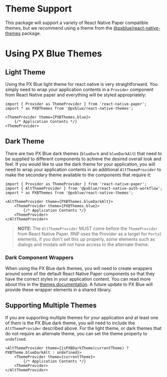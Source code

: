 # Theme Support

This package will support a variety of React Native Paper compatible themes, but we recommend using a theme from the [@pxblue/react-native-themes](https://www.npmjs.com/package/@pxblue/react-native-themes) package.

# Using PX Blue Themes

## Light Theme

Using the PX Blue light theme for react native is very straightforward. You simply need to wrap your application contents in a `Provider` component from React Native paper and everything will be styled appropriately:

```tsx
import { Provider as ThemeProvider } from 'react-native-paper';
import * as PXBThemes from '@pxblue/react-native-themes';

<ThemeProvider theme={PXBThemes.blue}>
    {/* Application Contents */}
<ThemeProvider>
```

## Dark Theme

There are two PX Blue dark themes (`blueDark` and `blueDarkAlt`) that need to be supplied to different components to achieve the desired overall look and feel. If you would like to use the dark theme for your application, you will need to wrap your application contents in an additional `AltThemeProvider` to make the secondary theme available to the components that require it:

```tsx
import { Provider as ThemeProvider } from 'react-native-paper';
import { AltThemeProvider } from '@pxblue/react-native-auth-workflow';
import * as PXBThemes from '@pxblue/react-native-themes';

<AltThemeProvider theme={PXBThemes.blueDarkAlt}>
    <ThemeProvider theme={PXBThemes.blue}>
        {/* Application Contents */}
    <ThemeProvider>
</AltThemeProvider>
```

> **NOTE:** The `AltThemeProvider` MUST come before the `ThemeProvider` from React Native Paper. RNP uses the Provider as a target for `Portal` elements, if you don't set this up properly, some elements such as dialogs and modals will not have access to the alternate theme.

### Dark Component Wrappers

When using the PX Blue dark themes, you will need to create wrappers around some of the default React Native Paper components so that they have the correct styles in your application content. You can read more about this in the [themes documentation](https://github.com/pxblue/themes/tree/master/react-native#dark-theme). A future update to PX Blue will provide these wrapper elements in a shared library.

## Supporting Multiple Themes

If you are supporting multiple themes for your application and at least one of them is the PX Blue dark theme, you will need to include the `AltThemeProvider` described above. For the light theme, or dark themes that do not require an alternate theme, you can set the theme property to `undefined`.

```tsx
<AltThemeProvider theme={isPXBDarkTheme(currentTheme) ? PXBTheme.blueDarkAlt : undefined}>
    <ThemeProvider theme={currentTheme}>
        {/* Application Contents */}
    <ThemeProvider>
</AltThemeProvider>
```
